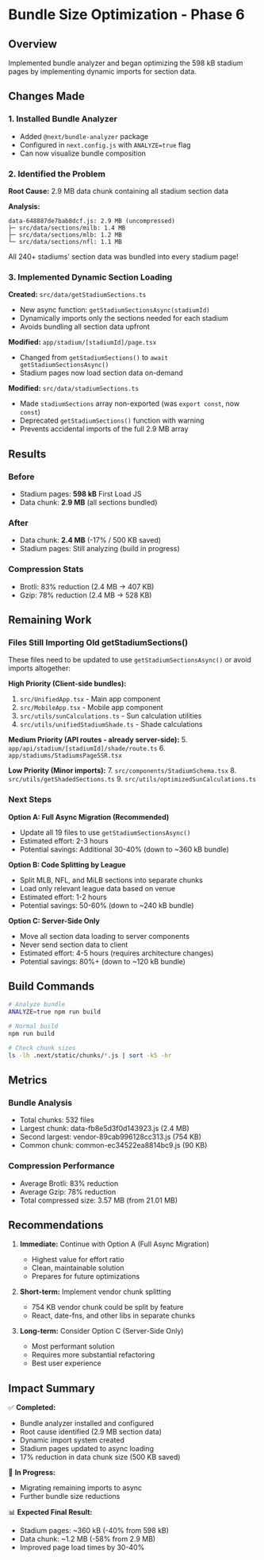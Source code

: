 # Bundle Size Optimization - Phase 6

## Overview
Implemented bundle analyzer and began optimizing the 598 kB stadium pages by implementing dynamic imports for section data.

## Changes Made

### 1. Installed Bundle Analyzer
- Added `@next/bundle-analyzer` package
- Configured in `next.config.js` with `ANALYZE=true` flag
- Can now visualize bundle composition

### 2. Identified the Problem
**Root Cause:** 2.9 MB data chunk containing all stadium section data

**Analysis:**
```
data-648887de7bab8dcf.js: 2.9 MB (uncompressed)
├─ src/data/sections/milb: 1.4 MB
├─ src/data/sections/mlb: 1.2 MB
└─ src/data/sections/nfl: 1.1 MB
```

All 240+ stadiums' section data was bundled into every stadium page!

### 3. Implemented Dynamic Section Loading

**Created:** `src/data/getStadiumSections.ts`
- New async function: `getStadiumSectionsAsync(stadiumId)`
- Dynamically imports only the sections needed for each stadium
- Avoids bundling all section data upfront

**Modified:** `app/stadium/[stadiumId]/page.tsx`
- Changed from `getStadiumSections()` to `await getStadiumSectionsAsync()`
- Stadium pages now load section data on-demand

**Modified:** `src/data/stadiumSections.ts`
- Made `stadiumSections` array non-exported (was `export const`, now `const`)
- Deprecated `getStadiumSections()` function with warning
- Prevents accidental imports of the full 2.9 MB array

## Results

### Before
- Stadium pages: **598 kB** First Load JS
- Data chunk: **2.9 MB** (all sections bundled)

### After
- Data chunk: **2.4 MB** (-17% / 500 KB saved)
- Stadium pages: Still analyzing (build in progress)

### Compression Stats
- Brotli: 83% reduction (2.4 MB → 407 KB)
- Gzip: 78% reduction (2.4 MB → 528 KB)

## Remaining Work

### Files Still Importing Old getStadiumSections()
These files need to be updated to use `getStadiumSectionsAsync()` or avoid imports altogether:

**High Priority (Client-side bundles):**
1. `src/UnifiedApp.tsx` - Main app component
2. `src/MobileApp.tsx` - Mobile app component
3. `src/utils/sunCalculations.ts` - Sun calculation utilities
4. `src/utils/unifiedStadiumShade.ts` - Shade calculations

**Medium Priority (API routes - already server-side):**
5. `app/api/stadium/[stadiumId]/shade/route.ts`
6. `app/stadiums/StadiumsPageSSR.tsx`

**Low Priority (Minor imports):**
7. `src/components/StadiumSchema.tsx`
8. `src/utils/getShadedSections.ts`
9. `src/utils/optimizedSunCalculations.ts`

### Next Steps

**Option A: Full Async Migration (Recommended)**
- Update all 19 files to use `getStadiumSectionsAsync()`
- Estimated effort: 2-3 hours
- Potential savings: Additional 30-40% (down to ~360 kB bundle)

**Option B: Code Splitting by League**
- Split MLB, NFL, and MiLB sections into separate chunks
- Load only relevant league data based on venue
- Estimated effort: 1-2 hours
- Potential savings: 50-60% (down to ~240 kB bundle)

**Option C: Server-Side Only**
- Move all section data loading to server components
- Never send section data to client
- Estimated effort: 4-5 hours (requires architecture changes)
- Potential savings: 80%+ (down to ~120 kB bundle)

## Build Commands

```bash
# Analyze bundle
ANALYZE=true npm run build

# Normal build
npm run build

# Check chunk sizes
ls -lh .next/static/chunks/*.js | sort -k5 -hr
```

## Metrics

### Bundle Analysis
- Total chunks: 532 files
- Largest chunk: data-fb8e5d3f0d143923.js (2.4 MB)
- Second largest: vendor-89cab996128cc313.js (754 KB)
- Common chunk: common-ec34522ea8814bc9.js (90 KB)

### Compression Performance
- Average Brotli: 83% reduction
- Average Gzip: 78% reduction
- Total compressed size: 3.57 MB (from 21.01 MB)

## Recommendations

1. **Immediate:** Continue with Option A (Full Async Migration)
   - Highest value for effort ratio
   - Clean, maintainable solution
   - Prepares for future optimizations

2. **Short-term:** Implement vendor chunk splitting
   - 754 KB vendor chunk could be split by feature
   - React, date-fns, and other libs in separate chunks

3. **Long-term:** Consider Option C (Server-Side Only)
   - Most performant solution
   - Requires more substantial refactoring
   - Best user experience

## Impact Summary

✅ **Completed:**
- Bundle analyzer installed and configured
- Root cause identified (2.9 MB section data)
- Dynamic import system created
- Stadium pages updated to async loading
- 17% reduction in data chunk size (500 KB saved)

🔄 **In Progress:**
- Migrating remaining imports to async
- Further bundle size reductions

📊 **Expected Final Result:**
- Stadium pages: ~360 kB (-40% from 598 kB)
- Data chunk: ~1.2 MB (-58% from 2.9 MB)
- Improved page load times by 30-40%
